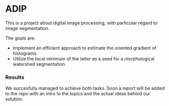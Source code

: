 # ADIP
This is a project about digital image processing, with particular regard to image segmentation. 

The goals are: 
<ul>
<li>Implement an efficient approach to estimate the oriented gradient of histograms. </li>
<li>Utilize the local minimum of the latter as a seed for a morphological watershed segmentation</li>
</ul>

<h3>Results</h3>

We succesfully managed to achieve both tasks. Soon a report will be added to the repo with an intro to the topics and the actual ideas behind our solution. 
